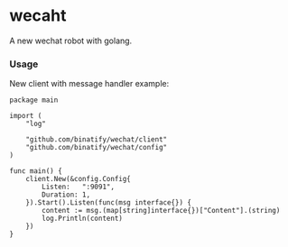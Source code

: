 # wecaht

A new wechat robot with golang.


### Usage

New client with message handler example:

```
package main

import (
	"log"

	"github.com/binatify/wechat/client"
	"github.com/binatify/wechat/config"
)

func main() {
	client.New(&config.Config{
		Listen:   ":9091",
		Duration: 1,
	}).Start().Listen(func(msg interface{}) {
		content := msg.(map[string]interface{})["Content"].(string)
		log.Println(content)
	})
}

```